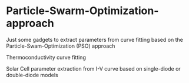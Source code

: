 # Particle-Swarm-Optimization-approach
Just some gadgets to extract parameters from curve fitting based on the Particle-Swam-Optimization (PSO) approach

Thermoconductivity curve fitting

Solar Cell parameter extraction from I-V curve based on single-diode or double-diode models
